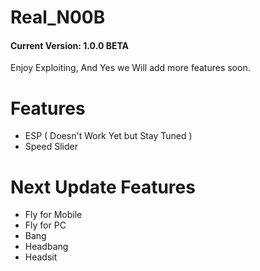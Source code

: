 # Real_N00B
#### Current Version: 1.0.0 BETA
Enjoy Exploiting, And Yes we Will add more features soon.
# Features
- ESP ( Doesn't Work Yet but Stay Tuned )
- Speed Slider
# Next Update Features
- Fly for Mobile
- Fly for PC
- Bang
- Headbang
- Headsit
